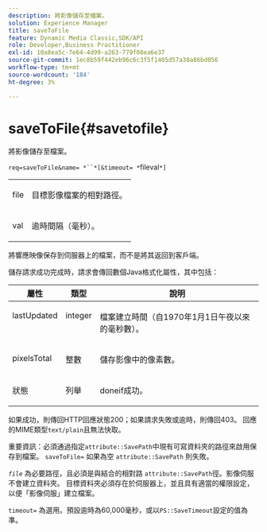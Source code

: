 ```yaml
---
description: 將影像儲存至檔案。
solution: Experience Manager
title: saveToFile
feature: Dynamic Media Classic,SDK/API
role: Developer,Business Practitioner
exl-id: 10a8ea5c-7e64-4d99-a263-779f08ea6e37
source-git-commit: 1ec8b59f442eb96c6c3f5f1405d57a38a86bd056
workflow-type: tm+mt
source-wordcount: '184'
ht-degree: 3%

---
```


# saveToFile{#savetofile}

將影像儲存至檔案。

`req=saveToFile&name= *``*[&timeout= *`fileval`*]`

<table id="simpletable_5674FD9655FE4CDDB0E5DC8655890A66"> 
 <tr class="strow"> 
  <td class="stentry"> <p><span class="varname"> file</span> </p> </td> 
  <td class="stentry"> <p>目標影像檔案的相對路徑。 </p></td> 
 </tr> 
 <tr class="strow"> 
  <td class="stentry"> <p><span class="varname"> val</span> </p></td> 
  <td class="stentry"> <p>逾時間隔（毫秒）。 </p></td> 
 </tr> 
</table>

將響應映像保存到伺服器上的檔案，而不是將其返回到客戶端。

儲存請求成功完成時，請求會傳回數個Java格式化屬性，其中包括：

<table id="table_8BA8F75A0B7241BAB9B4359F97C21137"> 
 <thead> 
  <tr> 
   <th class="entry"> <b> 屬性</b> </th> 
   <th class="entry"> <b> 類型</b> </th> 
   <th class="entry"> <b> 說明</b> </th> 
  </tr> 
 </thead>
 <tbody> 
  <tr valign="top"> 
   <td> <p> <span class="codeph"> lastUpdated</span> </p> </td> 
   <td> <p> integer </p> </td> 
   <td> <p>檔案建立時間（自1970年1月1日午夜以來的毫秒數）。 </p> </td> 
  </tr> 
  <tr valign="top"> 
   <td> <p> <span class="codeph"> pixelsTotal</span> </p> </td> 
   <td> <p> 整數 </p> </td> 
   <td> <p> 儲存影像中的像素數。 </p> </td> 
  </tr> 
  <tr valign="top"> 
   <td> <p> <span class="codeph"> 狀態</span> </p> </td> 
   <td> <p> 列舉 </p> </td> 
   <td> <p> <span class="codeph"> </span> doneif成功。 </p> </td> 
  </tr> 
 </tbody> 
</table>

如果成功，則傳回HTTP回應狀態200；如果請求失敗或逾時，則傳回403。 回應的MIME類型`text/plain`且無法快取。

重要資訊：必須通過指定`attribute::SavePath`中現有可寫資料夾的路徑來啟用保存到檔案。 `saveToFile=` 如果為空 `attribute::SavePath` 則失敗。

*`file`* 為必要路徑，且必須是與結合的相對路 `attribute::SavePath`徑。影像伺服不會建立資料夾。 目標資料夾必須存在於伺服器上，並且具有適當的權限設定，以便「影像伺服」建立檔案。

`timeout=` 為選用。預設逾時為60,000毫秒，或以`PS::SaveTimeout`設定的值為準。
